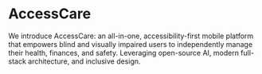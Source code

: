 # AccessCare
We introduce AccessCare: an all-in-one, accessibility-first mobile platform that empowers blind and visually impaired users to independently manage their health, finances, and safety. Leveraging open-source AI, modern full-stack architecture, and inclusive design.
